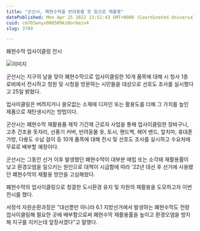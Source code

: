 ```yaml
---
title: "군산시, 폐현수막을 반려동물 옷 등으로 재활용"
datePublished: Mon Apr 25 2022 13:51:43 GMT+0000 (Coordinated Universal Time)
cuid: cm703wnyx000509kz8orbezv4
slug: 3789

---
```



폐현수막 업사이클링 전시

![이미지](https://cdn.hashnode.com/res/hashnode/image/upload/v1739255647895/6f23bb4d-638f-4674-8d12-d51c38d5a5b4.jpeg)

군산시는 지구의 날을 맞아 폐현수막으로 업사이클링한 10개 품목에 대해 시 청사 1층 로비에서 전시하고 청원 및 시청을 방문하는 시민들을 대상으로 선호도 조사를 실시했다고 25일 밝혔다.

업사이클링은 버려지거나 쓸모없는 소재에 디자인 또는 활용도를 더해 그 가치를 높인 제품으로 재탄생시키는 방법이다.

군산시는 폐현수막 재활용품 제작 기간제 근로자 사업을 통해 업사이클링한 장바구니, 고추 건조용 돗자리, 선풍기 커버, 반려동물 옷, 토시, 핸드백, 헤어 밴드, 앞치마, 휴대폰 가방, 다용도 수납 걸이 등 10개 품목에 대해 전시 및 선호도 조사를 실시하고 수요처에 무료로 배부할 예정이다.

군산시는 그동안 선거 이후 발생했던 폐현수막이 대부분 매립 또는 소각돼 재활용률이 낮고 환경오염을 일으키는 원인으로 대책이 시급함에 따라 '22년 대선 후 선거에 사용됐던 폐현수막의 재활용 방안을 고심해왔다.

폐현수막의 업사이클링으로 청결한 도시환경 유지 및 자원의 재활용을 도모하고자 이번 전시를 했다.

서정석 자원순환과장은 "대선뿐만 아니라 6.1 지방선거에서 발생하는 폐현수막도 전량 업사이클링해 필요한 곳에 배부함으로써 폐현수막 재활용률을 높이고 환경오염을 방지해 지구를 지키는데 앞장서겠다"고 말했다.